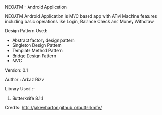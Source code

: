 NEOATM - Android Application

NEOATM Android Application is MVC based app with ATM Machine features including basic operations like Login, Balance Check and Money Withdraw

Design Pattern Used:
- Abstract factory design pattern
- Singleton Design Pattern
- Template Method Pattern
- Bridge Design Pattern
- MVC

Version: 0.1

Author : Arbaz Rizvi

Library Used :-
1. Butterknife 8.1.1

Credits:
http://jakewharton.github.io/butterknife/